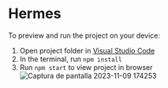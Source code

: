 
  # Hermes

  To preview and run the project on your device:
  1) Open project folder in <a href="https://code.visualstudio.com/download">Visual Studio Code</a>
  2) In the terminal, run `npm install`
  3) Run `npm start` to view project in browser
  ![Captura de pantalla 2023-11-09 174253](https://github.com/NahuelSilva28/HermesFront/assets/104049259/15f4f069-8ffc-4f36-8e9c-812796863ca1)
